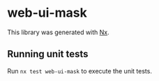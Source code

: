 # web-ui-mask

This library was generated with [Nx](https://nx.dev).

## Running unit tests

Run `nx test web-ui-mask` to execute the unit tests.
